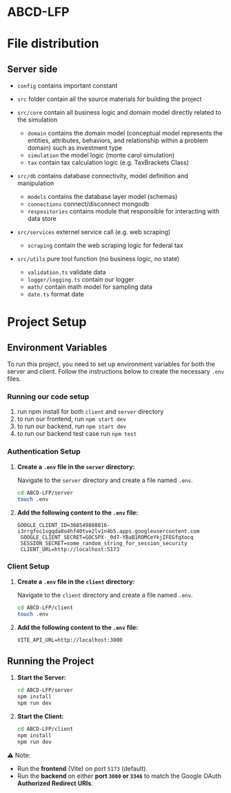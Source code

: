# ABCD-LFP


# File distribution


## Server side

- `config` contains important constant

- `src` folder contain all the source materials for building the project

- `src/core` contain all business logic and domain model directly related to the simulation
    - `domain` contains the domain model (conceptual model represents the entities, attributes, behaviors, and relationship within a problem domain) such as investment type
    - `simulation` the model logic (monte carol simulation)
    - `tax` contain  tax calculation logic (e.g. TaxBrackets Class)

- `src/db` contains database connectivity, model definition and manipulation
    - `models` contains the database layer model (schemas)
    - `connections` connect/disconnect mongodb
    - `respositories` contains module that responsible for interacting with data store

- `src/services` externel service call (e.g. web scraping)
    - `scraping` contain the web scraping logic for federal tax

-  `src/utils` pure tool function (no business logic, no state)
    - `validation.ts` validate data
    - `logger/logging.ts` contain our logger
    - `math/` contain math model for sampling data
    - `date.ts` format date

# Project Setup

## Environment Variables

To run this project, you need to set up environment variables for both the server and client. Follow the instructions below to create the necessary `.env` files.


### Running our code setup
1. run npm install for both `client` and `server` directory
2. to run our frontend, run `npm start dev`
3. to run our backend, run `npm start dev`
4. to run our backend test case run `npm test`

### Authentication Setup

1. **Create a `.env` file in the `server` directory:**

   Navigate to the `server` directory and create a file named `.env`.

   ```bash
   cd ABCD-LFP/server
   touch .env
   ```

2. **Add the following content to the `.env` file:**

   ```plaintext
   GOOGLE_CLIENT_ID=368549888816-i3rrgfoc1sgqda8o4hf40tve2lv1n4b5.apps.googleusercontent.com
    GOOGLE_CLIENT_SECRET=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
    SESSION_SECRET=some_random_string_for_session_security
    CLIENT_URL=http://localhost:5173

   ```


### Client Setup

1. **Create a `.env` file in the `client` directory:**

   Navigate to the `client` directory and create a file named `.env`.

   ```bash
   cd ABCD-LFP/client
   touch .env
   ```

2. **Add the following content to the `.env` file:**

   ```plaintext
   VITE_API_URL=http://localhost:3000
   ```

## Running the Project

1. **Start the Server:**

   ```bash
   cd ABCD-LFP/server
   npm install
   npm run dev 
   ```

2. **Start the Client:**

   ```bash
   cd ABCD-LFP/client
   npm install
   npm run dev
   ```
⚠️ Note:
- Run the **frontend** (Vite) on port `5173` (default).
- Run the **backend** on either **port `3000` or `3346`** to match the Google OAuth **Authorized Redirect URIs**.

